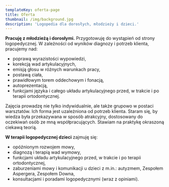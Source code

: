 ```yaml
---
templateKey: oferta-page
title: Oferta
thumbnail: /img/background.jpg
description: 'Logopedia dla dorosłych, młodzieży i dzieci.'
---
```

**Pracuję z młodzieżą i dorosłymi.** Przygotowuję do wystąpień od strony logopedycznej. W zależności od wyników diagnozy i potrzeb klienta, pracujemy nad:

* poprawą wyrazistości wypowiedzi,
* korekcją wad artykulacyjnych,
* emisją głosu w różnych warunkach pracy,
* postawą ciała,
* prawidłowym torem oddechowym i fonacją,
* autoprezentacją,
* funkcjami języka i całego układu artykulacyjnego przed, w trakcie i po terapii ortodontycznej.

Zajęcia prowadzę nie tylko indywidualnie, ale także grupowo w postaci warsztatów. Ich forma jest uzależniona od potrzeb klienta. Staram się, by wiedza była przekazywana w sposób atrakcyjny, dostosowany do oczekiwań osób ze mną współpracujących. Stawiam na praktykę okraszoną ciekawą teorią. 

**W terapii logopedycznej dzieci** zajmuję się:

* opóźnionym rozwojem mowy,
* diagnozą i terapią wad wymowy,
* funkcjami układu artykulacyjnego przed, w trakcie i po terapii ortodontycznej,
* zaburzeniami mowy i komunikacji u dzieci z m.in.: autyzmem, Zespołem Aspergera, Zespołem Downa,
* konsultacjami i poradami logopedycznymi (wraz z opiniami).
